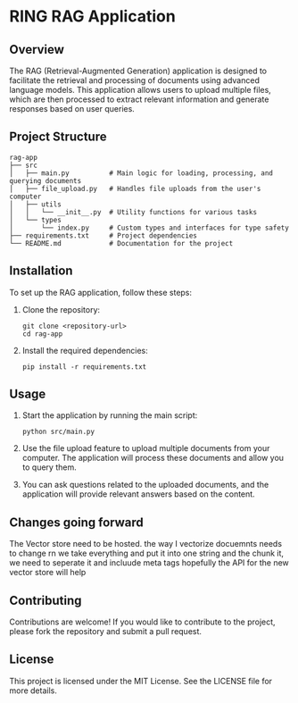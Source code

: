 # RING RAG Application

## Overview
The RAG (Retrieval-Augmented Generation) application is designed to facilitate the retrieval and processing of documents using advanced language models. This application allows users to upload multiple files, which are then processed to extract relevant information and generate responses based on user queries.

## Project Structure
```
rag-app
├── src
│   ├── main.py          # Main logic for loading, processing, and querying documents
│   ├── file_upload.py   # Handles file uploads from the user's computer
│   ├── utils
│   │   └── __init__.py  # Utility functions for various tasks
│   └── types
│       └── index.py     # Custom types and interfaces for type safety
├── requirements.txt     # Project dependencies
└── README.md            # Documentation for the project
```

## Installation
To set up the RAG application, follow these steps:

1. Clone the repository:
   ```
   git clone <repository-url>
   cd rag-app
   ```

2. Install the required dependencies:
   ```
   pip install -r requirements.txt
   ```

## Usage
1. Start the application by running the main script:
   ```
   python src/main.py
   ```

2. Use the file upload feature to upload multiple documents from your computer. The application will process these documents and allow you to query them.

3. You can ask questions related to the uploaded documents, and the application will provide relevant answers based on the content.

## Changes going forward

The Vector store need to be hosted.
the way I vectorize docuemnts needs to change rn we take everything and put it into one string and the chunk it, we need to seperate it and incluude meta tags hopefully the API for the new vector store will help

## Contributing
Contributions are welcome! If you would like to contribute to the project, please fork the repository and submit a pull request.

## License
This project is licensed under the MIT License. See the LICENSE file for more details.
